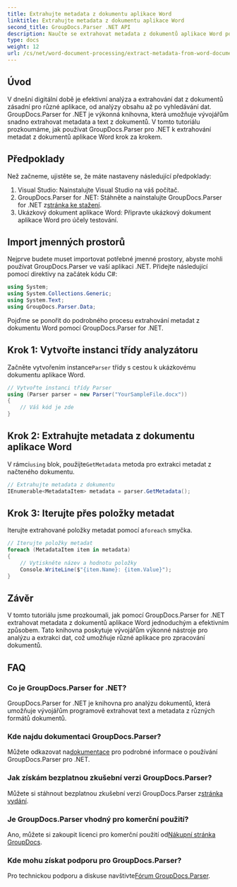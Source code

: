 ```yaml
---
title: Extrahujte metadata z dokumentu aplikace Word
linktitle: Extrahujte metadata z dokumentu aplikace Word
second_title: GroupDocs.Parser .NET API
description: Naučte se extrahovat metadata z dokumentů aplikace Word pomocí GroupDocs.Parser for .NET. Snadné kroky k analýze a načtení informací o dokumentu.
type: docs
weight: 12
url: /cs/net/word-document-processing/extract-metadata-from-word-document/
---
```

## Úvod
V dnešní digitální době je efektivní analýza a extrahování dat z dokumentů zásadní pro různé aplikace, od analýzy obsahu až po vyhledávání dat. GroupDocs.Parser for .NET je výkonná knihovna, která umožňuje vývojářům snadno extrahovat metadata a text z dokumentů. V tomto tutoriálu prozkoumáme, jak používat GroupDocs.Parser pro .NET k extrahování metadat z dokumentů aplikace Word krok za krokem.
## Předpoklady
Než začneme, ujistěte se, že máte nastaveny následující předpoklady:
1. Visual Studio: Nainstalujte Visual Studio na váš počítač.
2.  GroupDocs.Parser for .NET: Stáhněte a nainstalujte GroupDocs.Parser for .NET z[stránka ke stažení](https://releases.groupdocs.com/parser/net/).
3. Ukázkový dokument aplikace Word: Připravte ukázkový dokument aplikace Word pro účely testování.
## Import jmenných prostorů
Nejprve budete muset importovat potřebné jmenné prostory, abyste mohli používat GroupDocs.Parser ve vaší aplikaci .NET. Přidejte následující pomocí direktivy na začátek kódu C#:
```csharp
using System;
using System.Collections.Generic;
using System.Text;
using GroupDocs.Parser.Data;
```
Pojďme se ponořit do podrobného procesu extrahování metadat z dokumentu Word pomocí GroupDocs.Parser for .NET.
## Krok 1: Vytvořte instanci třídy analyzátoru
 Začněte vytvořením instance`Parser` třídy s cestou k ukázkovému dokumentu aplikace Word.
```csharp
// Vytvořte instanci třídy Parser
using (Parser parser = new Parser("YourSampleFile.docx"))
{
    // Váš kód je zde
}
```
## Krok 2: Extrahujte metadata z dokumentu aplikace Word
 V rámci`using` blok, použijte`GetMetadata` metoda pro extrakci metadat z načteného dokumentu.
```csharp
// Extrahujte metadata z dokumentu
IEnumerable<MetadataItem> metadata = parser.GetMetadata();
```
## Krok 3: Iterujte přes položky metadat
 Iterujte extrahované položky metadat pomocí a`foreach` smyčka.
```csharp
// Iterujte položky metadat
foreach (MetadataItem item in metadata)
{
    // Vytiskněte název a hodnotu položky
    Console.WriteLine($"{item.Name}: {item.Value}");
}
```
## Závěr
V tomto tutoriálu jsme prozkoumali, jak pomocí GroupDocs.Parser for .NET extrahovat metadata z dokumentů aplikace Word jednoduchým a efektivním způsobem. Tato knihovna poskytuje vývojářům výkonné nástroje pro analýzu a extrakci dat, což umožňuje různé aplikace pro zpracování dokumentů.

## FAQ
### Co je GroupDocs.Parser for .NET?
GroupDocs.Parser for .NET je knihovna pro analýzu dokumentů, která umožňuje vývojářům programově extrahovat text a metadata z různých formátů dokumentů.
### Kde najdu dokumentaci GroupDocs.Parser?
 Můžete odkazovat na[dokumentace](https://reference.groupdocs.com/parser/net/) pro podrobné informace o používání GroupDocs.Parser pro .NET.
### Jak získám bezplatnou zkušební verzi GroupDocs.Parser?
 Můžete si stáhnout bezplatnou zkušební verzi GroupDocs.Parser z[stránka vydání](https://releases.groupdocs.com/).
### Je GroupDocs.Parser vhodný pro komerční použití?
 Ano, můžete si zakoupit licenci pro komerční použití od[Nákupní stránka GroupDocs](https://purchase.groupdocs.com/buy).
### Kde mohu získat podporu pro GroupDocs.Parser?
 Pro technickou podporu a diskuse navštivte[Fórum GroupDocs.Parser](https://forum.groupdocs.com/c/parser/17).